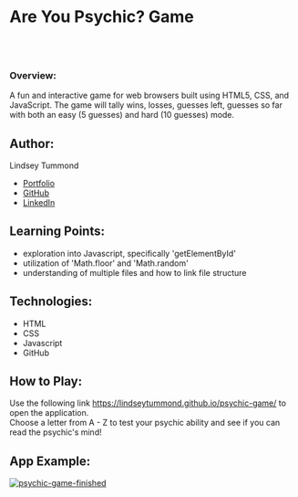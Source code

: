 # Are You Psychic? Game
<br><br>

### Overview:
A fun and interactive game for web browsers built using HTML5, CSS, and JavaScript.
The game will tally wins, losses, guesses left, guesses so far with both an easy (5 guesses) and hard (10 guesses) mode.

## Author:
Lindsey Tummond
- <a href="https://lindseytummond.github.io/portfolio/" target="_blank"> Portfolio </a>
- <a href="https://github.com/lindseytummond" target="_blank"> GitHub </a>
- <a href="https://www.linkedin.com/in/lindsey-tummond-b86aa341/" target="_blank"> LinkedIn </a>

## Learning Points:
- exploration into Javascript, specifically 'getElementById'
- utilization of 'Math.floor' and 'Math.random'
- understanding of multiple files and how to link file structure

## Technologies:
-   HTML
-   CSS
-   Javascript
-   GitHub

## How to Play:
Use the following link https://lindseytummond.github.io/psychic-game/ to open the application. <br>
Choose a letter from A - Z to test your psychic ability and see if you can read the psychic's mind!

## App Example:
<a href="https://lindseytummond.github.io/psychic-game/" target="_blank">
  <img src="assets/images/psychic-game-readme.gif" alt="psychic-game-finished">
</a>
